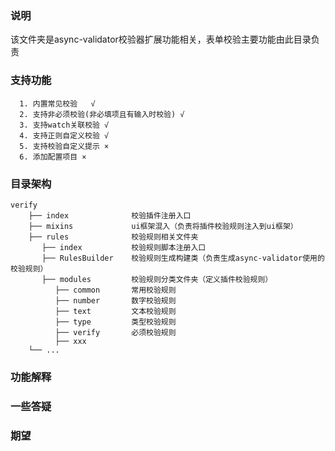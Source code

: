 ### 说明
该文件夹是async-validator校验器扩展功能相关，表单校验主要功能由此目录负责

### 支持功能
```
  1. 内置常见校验   √                       
  2. 支持非必须校验(非必填项且有输入时校验) √
  3. 支持watch关联校验 √
  4. 支持正则自定义校验 √
  5. 支持校验自定义提示 ×
  6. 添加配置项目 ×
```

### 目录架构
```
verify
    ├── index              校验插件注册入口
    ├── mixins             ui框架混入（负责将插件校验规则注入到ui框架）
    ├── rules              校验规则相关文件夹
       ├── index           校验规则脚本注册入口
       ├── RulesBuilder    校验规则生成构建类（负责生成async-validator使用的校验规则）
       ├── modules         校验规则分类文件夹（定义插件校验规则）
          ├── common       常用校验规则
          ├── number       数字校验规则
          ├── text         文本校验规则
          ├── type         类型校验规则
          ├── verify       必须校验规则
          ├── xxx        
    └── ...
``` 

### 功能解释

### 一些答疑

### 期望